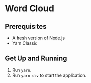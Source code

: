 # Word Cloud

## Prerequisites

- A fresh version of Node.js
- Yarn Classic

## Get Up and Running

1. Run `yarn`.
2. Run `yarn dev` to start the application.
